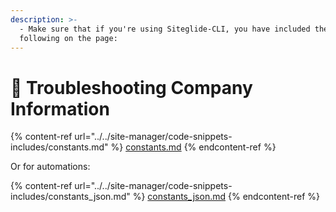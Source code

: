 ```yaml
---
description: >-
  - Make sure that if you're using Siteglide-CLI, you have included the
  following on the page:
---
```


# 🔧 Troubleshooting Company Information

{% content-ref url="../../site-manager/code-snippets-includes/constants.md" %}
[constants.md](../../site-manager/code-snippets-includes/constants.md)
{% endcontent-ref %}

Or for automations:

{% content-ref url="../../site-manager/code-snippets-includes/constants_json.md" %}
[constants\_json.md](../../site-manager/code-snippets-includes/constants\_json.md)
{% endcontent-ref %}
